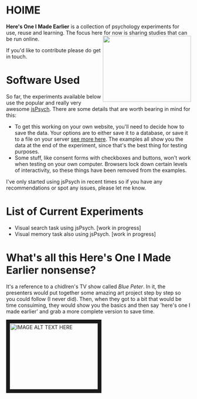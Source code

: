 # HOIME
 **Here's One I Made Earlier** is a collection of psychology experiments for use, reuse and learning. The focus here for now is sharing studies that can be run online. <img align="right" src="readmeFiles/hoime.png" width='240' height='180'>

 If you'd like to contribute please do get in touch.


# Software Used

 So far, the experiments available below use the popular and really very awesome [jsPsych](https://www.jspsych.org/). There are some details that are worth bearing in mind for this:

 - To get this working on your own website, you'll need to decide how to save the data. Your options are to either save it to a database, or save it to a file on your server [see more here](https://www.jspsych.org/overview/data/). The examples all show you the data at the end of the experiment, since that's the best thing for testing purposes. 
 - Some stuff, like consent forms with checkboxes and buttons, won't work when testing on your own computer. Browsers lock down certain levels of interactivity, so these things have been removed from the examples.

 I've only started using jsPsych in recent times so if you have any recommendations or spot any issues, please let me know.

# List of Current Experiments

 - Visual search task using jsPsych. [work in progress]
 - Visual memory task also using jsPsych. [work in progress]

# What's all this Here's One I Made Earlier nonsense?

It's a reference to a chidlren's TV show called *Blue Peter*. In it, the presenters would put together some amazing art project step by step so you could follow (I never did). Then, when they got to a bit that would be time consuiming, they would show you the basics and then say 'here's one I made earlier' and grab a more complete version to save time. 

<a href="https://www.youtube.com/watch?feature=player_embedded&v=R-URZ2j_oRM
" target="_blank"><img src="http://img.youtube.com/vi/R-URZ2j_oRM/0.jpg" 
alt="IMAGE ALT TEXT HERE" width="240" height="180" border="10" /></a>